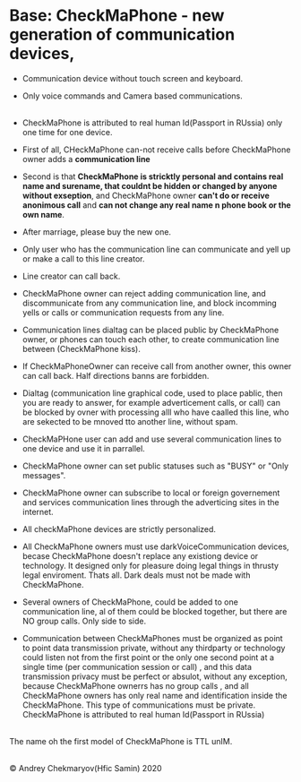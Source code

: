 # Base: CheckMaPhone - new generation of communication devices, 
* Communication device without touch screen and keyboard.<br/>
* Only voice commands and Camera based communications.<br/><br/>
* CheckMaPhone is attributed to real human Id(Passport in RUssia) only one time for one device.

* First of all, CHeckMaPhone can-not receive calls before CheckMaPhone owner adds a **communication line** <br/>
* Second is that **CheckMaPhone is stricktly personal and contains real name and surename, that couldnt be hidden or changed by anyone without exseption**, and CheckMaPhone owner **can't do or receive anonimous call** and **can not change any real name n phone book or the own name**.<br/>
* After marriage, please buy the new one.
* Only user who has the communication line can communicate and yell up or make a call to this line creator.<br/>
* Line creator can call back.
* CheckMaPhone owner can reject adding communication line, and discommunicate from any communication line, and block incomming yells or calls or communication requests from any line.
* Communication lines dialtag can be placed public by CheckMaPhone owner, or phones can touch each other, to create communication line between (CheckMaPhone kiss).<br/>
* If CheckMaPhoneOwner can receive call from another owner, this owner can call back. Half directions banns are forbidden.<br/>
* Dialtag (communication line graphical code, used to place pablic, then you are ready to answer, for example adverticement calls, or call) can be blocked by ovner with processing alll who have caalled this line, who are sekected to be mnoved tto another line, without spam. <br/>
* CheckMaPHone user can add and use  several communication lines to one device and use it in parrallel.<br/>
* CheckMaPhone owner can set public statuses such as "BUSY" or "Оnly messages".<br/>
* CheckMaPhone owner can subscribe to local or foreign governement and services communication lines through the adverticing sites in the internet.<br/>
* All checkMaPhone devices are strictly personalized.<br/>
* All CheckMaPhone owners must use darkVoiceCommunication devices, becase CheckMaPhone doesn't replace any existiong device or technology. It designed only for pleasure doing legal things in thrusty legal enviroment. Thats all. Dark deals must not be made with CheckMaPhone. <br/>
* Several owners of CheckMaPhone, could be added to one communication line, al of them could be blocked together, but there are NO group calls. Only side to side.
* Communication between CheckMaPhones must be organized as point to point data transmission private, without any thirdparty or technology could listen not from the first point or the only one second point at a single time (per communication session or call) , and this data transmission  privacy must be perfect or absulot, without any exception, because CheckMaPhone ownerrs has no group calls , and all CheckMaPhone owners has only real name and identification inside the CheckMaPhone. This type of communications must be private.  CheckMaPhone is attributed to real human Id(Passport in RUssia)
<br/>
The name oh the first model of CheckMaPhone is TTL unIM.<br/>
<br/>

© Andrey Chekmaryov(Hfic Samin) 2020
